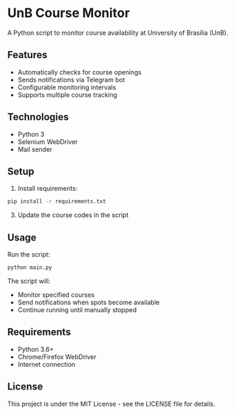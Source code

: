 # UnB Course Monitor

A Python script to monitor course availability at University of Brasília (UnB).

## Features

- Automatically checks for course openings
- Sends notifications via Telegram bot
- Configurable monitoring intervals
- Supports multiple course tracking

## Technologies

- Python 3
- Selenium WebDriver
- Mail sender

## Setup

1. Install requirements:

```bash
pip install -r requirements.txt
```

3. Update the course codes in the script

## Usage

Run the script:

```bash
python main.py
```

The script will:

- Monitor specified courses
- Send notifications when spots become available
- Continue running until manually stopped

## Requirements

- Python 3.6+
- Chrome/Firefox WebDriver
- Internet connection

## License

This project is under the MIT License - see the LICENSE file for details.
